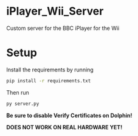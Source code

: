 # iPlayer_Wii_Server
Custom server for the BBC iPlayer for the Wii

# Setup

Install the requirements by running

```cmd
pip install -r requirements.txt
```

Then run

```cmd
py server.py
```

**Be sure to disable Verify Certificates on Dolphin!**

**DOES NOT WORK ON REAL HARDWARE YET!**
